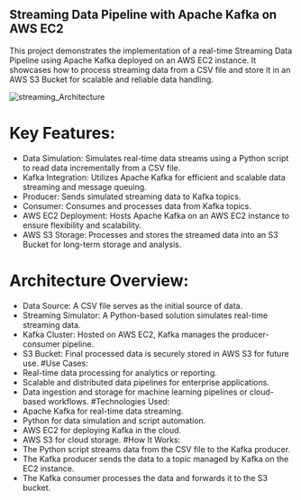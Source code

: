## Streaming Data Pipeline with Apache Kafka on AWS EC2
This project demonstrates the implementation of a real-time Streaming Data Pipeline using Apache Kafka deployed on an AWS EC2 instance. It showcases how to process streaming data from a CSV file and store it in an AWS S3 Bucket for scalable and reliable data handling.

![streaming_Architecture](https://github.com/user-attachments/assets/fd4fd145-531d-49d5-8709-39406170db36)

# Key Features:
- Data Simulation: Simulates real-time data streams using a Python script to read data incrementally from a CSV file.
- Kafka Integration: Utilizes Apache Kafka for efficient and scalable data streaming and message queuing.
- Producer: Sends simulated streaming data to Kafka topics.
- Consumer: Consumes and processes data from Kafka topics.
- AWS EC2 Deployment: Hosts Apache Kafka on an AWS EC2 instance to ensure flexibility and scalability.
- AWS S3 Storage: Processes and stores the streamed data into an S3 Bucket for long-term storage and analysis.
# Architecture Overview:
- Data Source: A CSV file serves as the initial source of data.
- Streaming Simulator: A Python-based solution simulates real-time streaming data.
- Kafka Cluster: Hosted on AWS EC2, Kafka manages the producer-consumer pipeline.
- S3 Bucket: Final processed data is securely stored in AWS S3 for future use.
#Use Cases:
- Real-time data processing for analytics or reporting.
- Scalable and distributed data pipelines for enterprise applications.
- Data ingestion and storage for machine learning pipelines or cloud-based workflows.
#Technologies Used:
- Apache Kafka for real-time data streaming.
- Python for data simulation and script automation.
- AWS EC2 for deploying Kafka in the cloud.
- AWS S3 for cloud storage.
#How It Works:
- The Python script streams data from the CSV file to the Kafka producer.
- The Kafka producer sends the data to a topic managed by Kafka on the EC2 instance.
- The Kafka consumer processes the data and forwards it to the S3 bucket.
